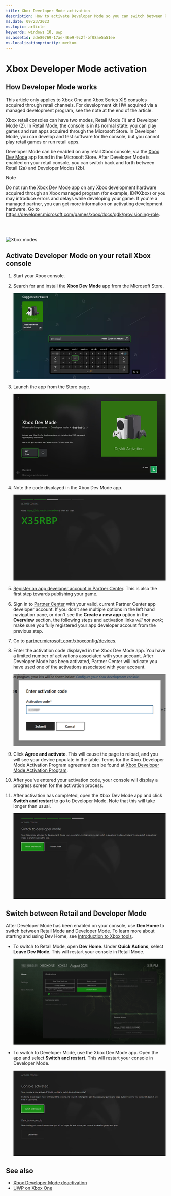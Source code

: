 ```yaml
---
title: Xbox Developer Mode activation
description: How to activate Developer Mode so you can switch between Retail Mode and Developer Mode.
ms.date: 09/23/2023
ms.topic: article
keywords: windows 10, uwp
ms.assetid: ade80769-17ae-46e9-9c2f-bf08ae5a51ee
ms.localizationpriority: medium
---
```

# Xbox Developer Mode activation

## How Developer Mode works
This article only applies to Xbox One and Xbox Series X|S consoles acquired through retail channels. For development kit HW acquired via a managed development program, see the note at the end of the article.

Xbox retail consoles can have two modes, Retail Mode (1) and Developer Mode (2). In Retail Mode, the console is in its normal state: you can play games and run apps acquired through the Microsoft Store. In Developer Mode, you can develop and test software for the console, but you cannot play retail games or run retail apps.

Developer Mode can be enabled on any retail Xbox console, via the [Xbox Dev Mode](https://www.microsoft.com/p/xbox-dev-mode/9nljhzjrn0f4) app found in the Microsoft Store. After Developer Mode is enabled on your retail console, you can switch back and forth between Retail (2a) and Developer Modes (2b).

> [!NOTE]
> Do not run the Xbox Dev Mode app on any Xbox development hardware acquired through an Xbox managed program (for example, ID@Xbox) or you may introduce errors and delays while developing your game. If you're a managed partner, you can get more information on activating development hardware. Go to https://developer.microsoft.com/games/xbox/docs/gdk/provisioning-role.

<br></br>

![Xbox modes](images/dev-mode-flow.png)

## Activate Developer Mode on your retail Xbox console

1.	Start your Xbox console.

2.	Search for and install the **Xbox Dev Mode** app from the Microsoft Store.

    ![Install the Xbox Dev Mode App](images/devkit-activation-1.png)

3.	Launch the app from the Store page.

    ![Xbox Dev Mode app](images/devkit-activation-2.png)

4.	Note the code displayed in the Xbox Dev Mode app.

    ![Activation Step 5](images/activation-step-5.png)
    
5.	[Register an app developer account in Partner Center](https://developer.microsoft.com/store/register). This is also the first step towards publishing your game.

6.	Sign in to [Partner Center](https://partner.microsoft.com/dashboard) with your valid, current Partner Center app developer account. If you don't see multiple options in the left hand navigation pane, or don't see the **Create a new app** option in the **Overview** section, the following steps and activation links _will not work_; make sure you fully registered your app developer account from the previous step.

7.	Go to [partner.microsoft.com/xboxconfig/devices](https://partner.microsoft.com/xboxconfig/devices).

8.	Enter the activation code displayed in the Xbox Dev Mode app. You have a limited number of activations associated with your account. After Developer Mode has been activated, Partner Center will indicate you have used one of the activations associated with your account.

    ![Activation Step 8](images/activation-step-8-rs2.png)

9.	Click **Agree and activate**. This will cause the page to reload, and you will see your device populate in the table. Terms for the Xbox Developer Mode Activation Program agreement can be found at [Xbox Developer Mode Activation Program](/legal/windows/agreements/xbox-one-developer-mode-activation).

10.	After you’ve entered your activation code, your console will display a progress screen for the activation process.

11.	After activation has completed, open the Xbox Dev Mode app and click **Switch and restart** to go to Developer Mode. Note that this will take longer than usual.

    ![Activation Step 12](images/activation-step-12.png)

## Switch between Retail and Developer Mode
After Developer Mode has been enabled on your console, use **Dev Home** to switch between Retail Mode and Developer Mode. To learn more about starting and using Dev Home, see [Introduction to Xbox tools](introduction-to-xbox-tools.md).

* To switch to Retail Mode, open **Dev Home**. Under **Quick Actions**, select **Leave Dev Mode**. This will restart your console in Retail Mode.

  ![Activation Step 13](images/activation-step-13-rs4.png)

* To switch to Developer Mode, use the Xbox Dev Mode app. Open the app and select **Switch and restart**. This will restart your console in Developer Mode.

  ![Activation Step 14](images/activation-step-14.png)

## See also
- [Xbox Developer Mode deactivation](devkit-deactivation.md)
- [UWP on Xbox One](index.md)

